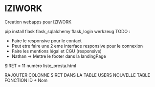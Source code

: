 # IZIWORK
Creation webapps pour IZIWORK

pip install flask flask_sqlalchemy flask_login werkzeug
TODO : 

- Faire le responsive pour le contact
- Peut etre faire une 2 eme interface responsive pour le connexion
- Faire les mentions légal et CGU (responsive)
- Nathan -> Mettre le footer dans la landingPage

SIRET = 11 numéro 
liste_presta.html 


RAJOUTER COLONNE SIRET DANS LA TABLE USERS
NOUVELLE TABLE FONCTION ID + Nom
